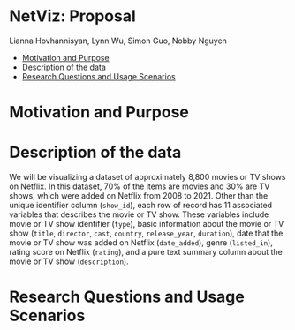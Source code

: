NetViz: Proposal
================
Lianna Hovhannisyan, Lynn Wu, Simon Guo, Nobby Nguyen

-   [Motivation and Purpose](#motivation-and-purpose)
-   [Description of the data](#description-of-the-data)
-   [Research Questions and Usage
    Scenarios](#research-questions-and-usage-scenarios)

# Motivation and Purpose

# Description of the data
We will be visualizing a dataset of approximately 8,800 movies or TV shows on Netflix. In this dataset, 70% of the items are movies and 30% are TV shows, which were added on Netflix from 2008 to 2021. Other than the unique identifier column (`show_id`), each row of record has 11 associated variables that describes the movie or TV show. These variables include movie or TV show identifier (`type`), basic information about the movie or TV show (`title`, `director`, `cast`, `country`, `release_year`, `duration`), date that the movie or TV show was added on Netflix (`date_added`), genre (`listed_in`), rating score on Netflix (`rating`), and a pure text summary column about the movie or TV show (`description`).
# Research Questions and Usage Scenarios
